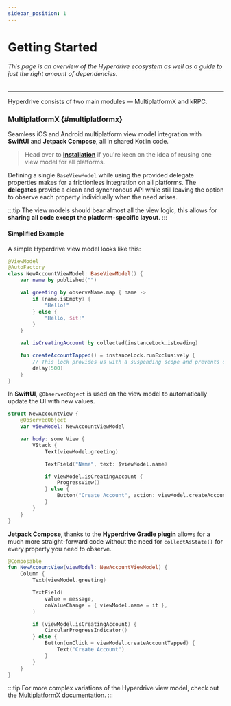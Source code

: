 ```yaml
---
sidebar_position: 1
---
```


# Getting Started

###### This page is an overview of the Hyperdrive ecosystem as well as a guide to just the right amount of dependencies.

---

Hyperdrive consists of two main modules — MultiplatformX and kRPC.

### MultiplatformX {#multiplatformx}

Seamless iOS and Android multiplatform view model integration with **SwiftUI** and **Jetpack Compose**, all in shared Kotlin code.

> Head over to [**Installation**][installation] if you're keen on the idea of reusing one view model for all platforms.

Defining a single `BaseViewModel` while using the provided delegate properties makes for a frictionless integration on all platforms. The **delegates** provide a clean and synchronous API while still leaving the option to observe each property individually when the need arises.

:::tip
The view models should bear almost all the view logic, this allows for **sharing all code except the platform-specific layout**.
:::

#### Simplified Example

A simple Hyperdrive view model looks like this:

```kotlin title="NewAccountViewModel.kt"
@ViewModel
@AutoFactory
class NewAccountViewModel: BaseViewModel() {
    var name by published("")

    val greeting by observeName.map { name ->
        if (name.isEmpty) {
            "Hello!"
        } else {
            "Hello, $it!"
        }
    }

    val isCreatingAccount by collected(instanceLock.isLoading)

    fun createAccountTapped() = instanceLock.runExclusively {
        // This lock provides us with a suspending scope and prevents duplicate actions.
        delay(500)
    }
}
```

In **SwiftUI**, `@ObservedObject` is used on the view model to automatically update the UI with new values.

```swift title="NewAccountView.swift"
struct NewAccountView {
    @ObservedObject
    var viewModel: NewAccountViewModel

    var body: some View {
        VStack {
            Text(viewModel.greeting)

            TextField("Name", text: $viewModel.name)

            if viewModel.isCreatingAccount {
                ProgressView()
            } else {
                Button("Create Account", action: viewModel.createAccountTapped)
            }
        }
    }
}
```

**Jetpack Compose**, thanks to the **Hyperdrive Gradle plugin** allows for a much more straight-forward code without the need for `collectAsState()` for every property you need to observe.

```kotlin title="NewAccountView.kt"
@Composable
fun NewAccountView(viewModel: NewAccountViewModel) {
    Column {
        Text(viewModel.greeting)

        TextField(
            value = message,
            onValueChange = { viewModel.name = it },
        )

        if (viewModel.isCreatingAccount) {
            CircularProgressIndicator()
        } else {
            Button(onClick = viewModel.createAccountTapped) {
                Text("Create Account")
            }
        }
    }
}
```

:::tip
For more complex variations of the Hyperdrive view model, check out the [MultiplatformX documentation][multiplatformx-intro].
:::

[installation]: ./installation/gradle-plugin
[navigation-tutorial]: ../multiplatformx/navigation
[multiplatformx-intro]: ../multiplatformx/intro
